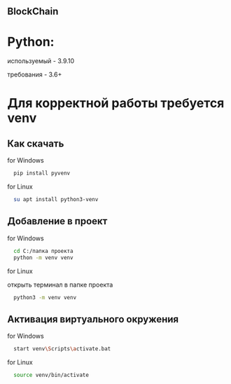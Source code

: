 ## BlockChain

# Python:
используемый - 3.9.10

требования - 3.6+

# Для корректной работы требуется venv

## Как скачать

for Windows
```bash
  pip install pyvenv
```
for Linux
```bash
  su apt install python3-venv
```

## Добавление в проект
for Windows
```bash
  cd C:/папка проекта
  python -m venv venv
```
for Linux

открыть терминал в папке проекта
```bash
  python3 -m venv venv
```

## Активация виртуального окружения

for Windows
```bash
  start venv\Scripts\activate.bat
```

for Linux
```bash
  source venv/bin/activate
```
